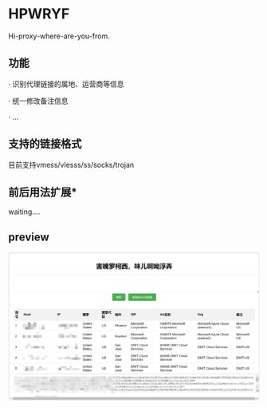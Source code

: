 # HPWRYF
Hi-proxy-where-are-you-from.
##  功能
· 识别代理链接的属地、运营商等信息

· 统一修改备注信息

· ...

## 支持的链接格式
目前支持vmess/vlesss/ss/socks/trojan

## 前后用法扩展*
waiting....

## preview
![图片](/Snipaste.png)
